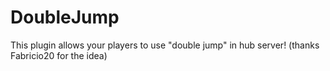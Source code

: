 # DoubleJump
This plugin allows your players to use "double jump" in hub server! (thanks Fabricio20 for the idea)
